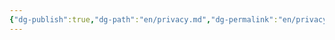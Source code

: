 ```yaml
---
{"dg-publish":true,"dg-path":"en/privacy.md","dg-permalink":"en/privacy","permalink":"/en/privacy/","hide":true,"tags":["www"],"noteIcon":1,"created":"2024-04-07T15:11:58.215-06:00","updated":"2024-04-07T15:30:25.444-06:00"}
---
```

